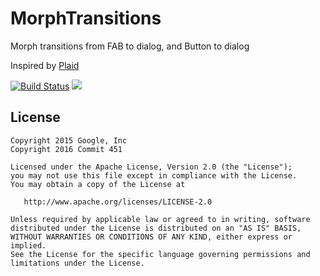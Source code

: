# MorphTransitions

Morph transitions from FAB to dialog, and Button to dialog

Inspired by [Plaid](https://github.com/nickbutcher/plaid)

[![Build Status](https://travis-ci.org/Commit451/MorphTransitions.svg?branch=master)](https://travis-ci.org/Commit451/MorphTransitions)
[![](https://jitpack.io/v/Commit451/MorphTransitions.svg)](https://jitpack.io/#Commit451/MorphTransitions)


License
--------

    Copyright 2015 Google, Inc
    Copyright 2016 Commit 451

    Licensed under the Apache License, Version 2.0 (the "License");
    you may not use this file except in compliance with the License.
    You may obtain a copy of the License at

       http://www.apache.org/licenses/LICENSE-2.0

    Unless required by applicable law or agreed to in writing, software
    distributed under the License is distributed on an "AS IS" BASIS,
    WITHOUT WARRANTIES OR CONDITIONS OF ANY KIND, either express or implied.
    See the License for the specific language governing permissions and
    limitations under the License.

